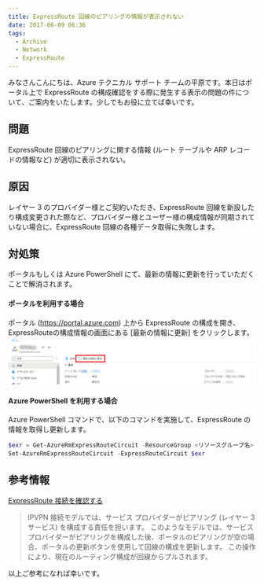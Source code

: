 ```yaml
---
title: ExpressRoute 回線のピアリングの情報が表示されない
date: 2017-06-09 06:36
tags:
  - Archive
  - Network
  - ExpressRoute
---
```

みなさんこんにちは、Azure テクニカル サポート チームの平原です。本日はポータル上で ExpressRoute の構成確認をする際に発生する表示の問題の件について、ご案内をいたします。少しでもお役に立てば幸いです。

<!-- more -->

## 問題
ExpressRoute 回線のピアリングに関する情報 (ルート テーブルや ARP レコードの情報など) が適切に表示されない。

## 原因
レイヤー 3 のプロバイダー様とご契約いただき、ExpressRoute 回線を新設したり構成変更された際など、プロバイダー様とユーザー様の構成情報が同期されていない場合に、ExpressRoute 回線の各種データ取得に失敗します。

## 対処策
ポータルもしくは Azure PowerShell にて、最新の情報に更新を行っていただくことで解消されます。

#### ポータルを利用する場合
ポータル (https://portal.azure.com) 上から ExpressRoute の構成を開き、ExpressRouteの構成情報の画面にある [最新の情報に更新] をクリックします。
![](./expressroute-peering-info-portalissue/expressroute-peering-info-portalissue-1.png)

#### Azure PowerShell を利用する場合
Azure PowerShell コマンドで、以下のコマンドを実施して、ExpressRoute の情報を取得し更新します。

```PowerShell
$exr = Get-AzureRmExpressRouteCircuit -ResourceGroup <リソースグループ名> -Name <ExpressRoute 名>
Set-AzureRmExpressRouteCircuit -ExpressRouteCircuit $exr
```

## 参考情報
[ExpressRoute 接続を確認する](https://learn.microsoft.com/ja-jp/azure/expressroute/expressroute-troubleshooting-expressroute-overview#verification-via-the-azure-portal-1)
> IPVPN 接続モデルでは、サービス プロバイダーがピアリング (レイヤー 3 サービス) を構成する責任を担います。 このようなモデルでは、サービス プロバイダーがピアリングを構成した後、ポータルのピアリングが空の場合、ポータルの更新ボタンを使用して回線の構成を更新します。 この操作により、現在のルーティング構成が回線からプルされます。

以上ご参考になれば幸いです。
